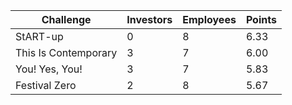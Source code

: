 Challenge | Investors | Employees | Points
--- | --- | --- | ---
StART-up | 0 | 8 | 6.33
This Is Contemporary | 3 | 7 | 6.00
You! Yes, You! | 3 | 7 | 5.83
Festival Zero | 2 | 8 | 5.67
